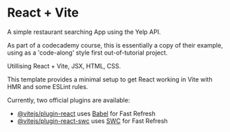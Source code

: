 # React + Vite

A simple restaurant searching App using the Yelp API.

As part of a codecademy course, this is essentially a copy of their example, using as a 'code-along' style first out-of-tutorial project.

Utillising React + Vite, JSX, HTML, CSS. 




This template provides a minimal setup to get React working in Vite with HMR and some ESLint rules.

Currently, two official plugins are available:

- [@vitejs/plugin-react](https://github.com/vitejs/vite-plugin-react/blob/main/packages/plugin-react/README.md) uses [Babel](https://babeljs.io/) for Fast Refresh
- [@vitejs/plugin-react-swc](https://github.com/vitejs/vite-plugin-react-swc) uses [SWC](https://swc.rs/) for Fast Refresh

